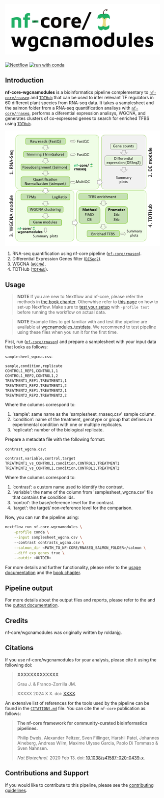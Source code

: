 <h1>
  <picture>
    <source media="(prefers-color-scheme: dark)" srcset="docs/images/nf-core-wgcnamodules_logo_dark.png">
    <img alt="nf-core/wgcnamodules" src="docs/images/nf-core-wgcnamodules_logo_light.png">
  </picture>
</h1>

<!-- [![GitHub Actions CI Status](https://github.com/nf-core/wgcnamodules/actions/workflows/ci.yml/badge.svg)](https://github.com/nf-core/wgcnamodules/actions/workflows/ci.yml) -->
<!-- [![GitHub Actions Linting Status](https://github.com/nf-core/wgcnamodules/actions/workflows/linting.yml/badge.svg)](https://github.com/nf-core/wgcnamodules/actions/workflows/linting.yml)[![AWS CI](https://img.shields.io/badge/CI%20tests-full%20size-FF9900?labelColor=000000&logo=Amazon%20AWS)](https://nf-co.re/wgcnamodules/results)[![Cite with Zenodo](http://img.shields.io/badge/DOI-10.5281/zenodo.XXXXXXX-1073c8?labelColor=000000)](https://doi.org/10.5281/zenodo.XXXXXXX) -->
<!-- [![nf-test](https://img.shields.io/badge/unit_tests-nf--test-337ab7.svg)](https://www.nf-test.com) -->

[![Nextflow](https://img.shields.io/badge/nextflow%20DSL2-%E2%89%A523.04.0-23aa62.svg)](https://www.nextflow.io/)
[![run with conda](https://img.shields.io/badge/run%20with-conda-3EB049?labelColor=000000&logo=anaconda)](https://docs.conda.io/en/latest/)
<!-- [![run with docker](https://img.shields.io/badge/run%20with-docker-0db7ed?labelColor=000000&logo=docker)](https://www.docker.com/)
[![run with singularity](https://img.shields.io/badge/run%20with-singularity-1d355c.svg?labelColor=000000)](https://sylabs.io/docs/)
[![Launch on Seqera Platform](https://img.shields.io/badge/Launch%20%F0%9F%9A%80-Seqera%20Platform-%234256e7)](https://tower.nf/launch?pipeline=https://github.com/nf-core/wgcnamodules)

[![Get help on Slack](http://img.shields.io/badge/slack-nf--core%20%23wgcnamodules-4A154B?labelColor=000000&logo=slack)](https://nfcore.slack.com/channels/wgcnamodules)[![Follow on Twitter](http://img.shields.io/badge/twitter-%40nf__core-1DA1F2?labelColor=000000&logo=twitter)](https://twitter.com/nf_core)[![Follow on Mastodon](https://img.shields.io/badge/mastodon-nf__core-6364ff?labelColor=FFFFFF&logo=mastodon)](https://mstdn.science/@nf_core)[![Watch on YouTube](http://img.shields.io/badge/youtube-nf--core-FF0000?labelColor=000000&logo=youtube)](https://www.youtube.com/c/nf-core) -->

## Introduction

**nf-core-wgcnamodules** is a bioinformatics pipeline complementary to [`nf-core/rnaseq`](https://github.com/nf-core/rnaseq) and [`TDTHub`](http://acrab.cnb.csic.es/TDTHub/) that can be used to infer relevant TF regulators in 60 different plant species from RNA-seq data. It takes a samplesheet and the salmon folder from a RNA-seq quantification analisys with  [`nf-core/rnaseq`](https://github.com/nf-core/rnaseq), performs a diferential expression analisys, WGCNA, and generates clusters of co-expressed genes to search for enriched TFBS using [`TDTHub`](http://acrab.cnb.csic.es/TDTHub/).

<picture>
  <img src="docs/images/infograph.png">
</picture>

<!-- TODO nf-core:
   Complete this sentence with a 2-3 sentence summary of what types of data the pipeline ingests, a brief overview of the
   major pipeline sections and the types of output it produces. You're giving an overview to someone new
   to nf-core here, in 15-20 seconds. For an example, see https://github.com/nf-core/rnaseq/blob/master/README.md#introduction
-->

<!-- TODO nf-core: Include a figure that guides the user through the major workflow steps. Many nf-core
     workflows use the "tube map" design for that. See https://nf-co.re/docs/contributing/design_guidelines#examples for examples.   -->
<!-- TODO nf-core: Fill in short bullet-pointed list of the default steps in the pipeline -->

1. RNA-seq quantification using nf-core pipeline ([`nf-core/rnaseq`](https://github.com/nf-core/rnaseq)).
2. Differential Expression Genes filter ([`DESeq2`](https://bioconductor.org/packages/release/bioc/html/DESeq2.html)).
3. WGCNA ([`WGCNA`](https://cran.r-project.org/web/packages/WGCNA/index.html)).
4. TDTHub ([`TDTHub`](http://acrab.cnb.csic.es/TDTHub/)).
## Usage

> **NOTE**
> If you are new to Nextflow and nf-core, please refer the methods in [the book chapter](https://nf-co.re/docs/usage/installation). Otherwhise  refer to [this page](https://nf-co.re/docs/usage/installation) on how to set-up Nextflow. Make sure to [test your setup](https://nf-co.re/docs/usage/introduction#how-to-run-a-pipeline) with `-profile test` before running the workflow on actual data.

> **NOTE**
> Example files to get familiar with and test ithe pipeline are available at [wgcnamodules_testdata](https://github.com/roldanjg/wgcnamodules_testdata). We recommend to test pipeline using these files when you run it for the first time.

First, run ([`nf-core/rnaseq`](https://github.com/nf-core/rnaseq)) and prepare a samplesheet with your input data that looks as follows:

`samplesheet_wgcna.csv`:

```csv
sample,condition,replicate
CONTROL1_REP1,CONTROL1,1
CONTROL1_REP2,CONTROL1,2
TREATMENT1_REP1,TREATMENT1,1
TREATMENT1_REP2,TREATMENT1,2
TREATMENT2_REP1,TREATMENT2,1
TREATMENT2_REP2,TREATMENT2,2
```

Where the columns correspond to: 
1.	‘sample’: same name as the 'samplesheet_rnaseq.csv' sample column. 
2.	‘condition’: name of the treatment, genotype or group that defines an experimental condition with one or multiple replicates. 
3.	‘replicate’: number of the biological replicate.

Prepare a metadata file with the following format:

`contrast_wgcna.csv`:

```csv
contrast,variable,control,target
TREATMENT1_vs_CONTROL1,condition,CONTROL1,TREATMENT1
TREATMENT2_vs_CONTROL1,condition,CONTROL1,TREATMENT2 
```
Where the columns correspond to: 
1.	‘contrast’: a custom name used to identify the contrast.
2.	‘variable':  the name of the column from 'samplesheet_wgcna.csv' file that contains the condition ids. 
3.	'control': the base/reference level for the contrast. 
4.	'target': the target/ non-reference level for the comparison. 


<!-- TODO nf-core: Describe the minimum required steps to execute the pipeline, e.g. how to prepare samplesheets.
     Explain what rows and columns represent. For instance (please edit as appropriate):

First, prepare a samplesheet with your input data that looks as follows:

`samplesheet.csv`:

```csv
sample,fastq_1,fastq_2
CONTROL_REP1,AEG588A1_S1_L002_R1_001.fastq.gz,AEG588A1_S1_L002_R2_001.fastq.gz
```

Each row represents a fastq file (single-end) or a pair of fastq files (paired end).

-->

Now, you can run the pipeline using:
```bash
nextflow run nf-core-wgcnamodules \
    -profile conda \
    --input samplesheet_wgcna.csv \ 
    --contrast contrasts_wgcna.csv \
    --salmon_dir <PATH_TO_NF-CORE/RNASEQ_SALMON_FOLDER>/salmon \
    --diff_exp_genes true \
    --outdir <OUTDIR>
```

For more details and further functionality, please refer to the [usage documentation](docs/usage.md) and the [book chapter](docs/output.md).

## Pipeline output

For more details about the output files and reports, please refer to the
and the [output documentation](docs/output.md).

## Credits

nf-core/wgcnamodules was originally written by roldanjg. 

## Citations

<!-- TODO nf-core: Add citation for pipeline after first release. Uncomment lines below and update Zenodo doi and badge at the top of this file. -->
<!-- If you use nf-core/wgcnamodules for your analysis, please cite it using the following doi: [10.5281/zenodo.XXXXXX](https://doi.org/10.5281/zenodo.XXXXXX) -->

<!-- TODO nf-core: Add bibliography of tools and data used in your pipeline -->

If you use nf-core/wgcnamodules for your analysis, please cite it using the following doi:

> **XXXXXXXXXXXXX**
>
> Grau J. & Franco-Zorrilla JM.
>
>XXXXX 2024 X X. doi: [XXXX](XXXXXX).


An extensive list of references for the tools used by the pipeline can be found in the [`CITATIONS.md`](CITATIONS.md) file.
You can cite the `nf-core` publication as follows:

> **The nf-core framework for community-curated bioinformatics pipelines.**
>
> Philip Ewels, Alexander Peltzer, Sven Fillinger, Harshil Patel, Johannes Alneberg, Andreas Wilm, Maxime Ulysse Garcia, Paolo Di Tommaso & Sven Nahnsen.
>
> _Nat Biotechnol._ 2020 Feb 13. doi: [10.1038/s41587-020-0439-x](https://dx.doi.org/10.1038/s41587-020-0439-x).


## Contributions and Support

If you would like to contribute to this pipeline, please see the [contributing guidelines](.github/CONTRIBUTING.md).

<!-- For further information or help, don't hesitate to get in touch on the [Slack `#wgcnamodules` channel](https://nfcore.slack.com/channels/wgcnamodules) (you can join with [this invite](https://nf-co.re/join/slack)). -->